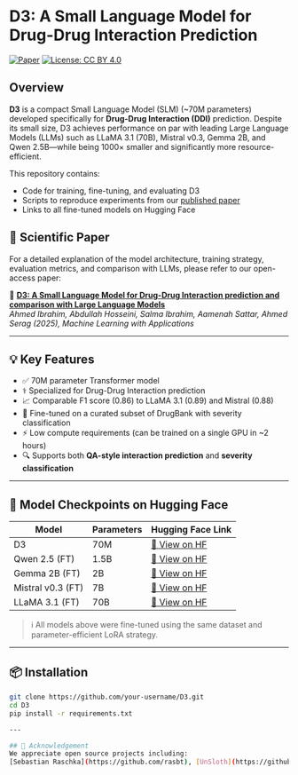 # D3: A Small Language Model for Drug-Drug Interaction Prediction

[![Paper](https://img.shields.io/badge/ScienceDirect-View%20Paper-orange)](https://www.sciencedirect.com/science/article/pii/S2666827025000416)
[![License: CC BY 4.0](https://img.shields.io/badge/license-CC--BY--4.0-brightgreen)](http://creativecommons.org/licenses/by/4.0/)

## Overview

**D3** is a compact Small Language Model (SLM) (~70M parameters) developed specifically for **Drug-Drug Interaction (DDI)** prediction. Despite its small size, D3 achieves performance on par with leading Large Language Models (LLMs) such as LLaMA 3.1 (70B), Mistral v0.3, Gemma 2B, and Qwen 2.5B—while being 1000× smaller and significantly more resource-efficient.

This repository contains:
- Code for training, fine-tuning, and evaluating D3
- Scripts to reproduce experiments from our [published paper](https://www.sciencedirect.com/science/article/pii/S2666827025000416)
- Links to all fine-tuned models on Hugging Face

## 🔬 Scientific Paper

For a detailed explanation of the model architecture, training strategy, evaluation metrics, and comparison with LLMs, please refer to our open-access paper:

📄 **[D3: A Small Language Model for Drug-Drug Interaction prediction and comparison with Large Language Models](https://www.sciencedirect.com/science/article/pii/S2666827025000416)**  
*Ahmed Ibrahim, Abdullah Hosseini, Salma Ibrahim, Aamenah Sattar, Ahmed Serag (2025), Machine Learning with Applications*

---

## 💡 Key Features

- ✅ 70M parameter Transformer model
- ⚕️ Specialized for Drug-Drug Interaction prediction
- 📈 Comparable F1 score (0.86) to LLaMA 3.1 (0.89) and Mistral (0.88)
- 🧪 Fine-tuned on a curated subset of DrugBank with severity classification
- ⚡ Low compute requirements (can be trained on a single GPU in ~2 hours)
- 🔍 Supports both **QA-style interaction prediction** and **severity classification**

---

## 🧠 Model Checkpoints on Hugging Face

| Model          | Parameters | Hugging Face Link |
|----------------|------------|-------------------|
| D3             | 70M        | [🔗 View on HF](https://huggingface.co/your-username/D3) |
| Qwen 2.5 (FT)  | 1.5B       | [🔗 View on HF](https://huggingface.co/your-username/Qwen2.5-DDI) |
| Gemma 2B (FT)  | 2B         | [🔗 View on HF](https://huggingface.co/your-username/Gemma2-DDI) |
| Mistral v0.3 (FT) | 7B     | [🔗 View on HF](https://huggingface.co/your-username/Mistral-DDI) |
| LLaMA 3.1 (FT) | 70B        | [🔗 View on HF](https://huggingface.co/your-username/LLaMA3.1-DDI) |

> ℹ️ All models above were fine-tuned using the same dataset and parameter-efficient LoRA strategy.

---

## 📦 Installation

```bash
git clone https://github.com/your-username/D3.git
cd D3
pip install -r requirements.txt

---

## 💚 Acknowledgement
We appreciate open source projects including: 
[Sebastian Raschka](https://github.com/rasbt), [UnSloth](https://github.com/unslothai/unsloth)
